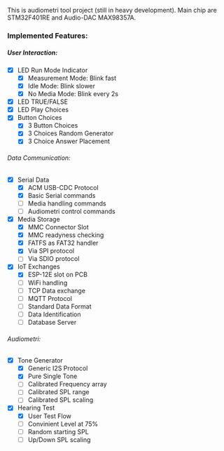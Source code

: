 This is audiometri tool project (still in heavy development).
Main chip are STM32F401RE and Audio-DAC MAX98357A.

### Implemented Features:

##### User Interaction:

- [X] LED Run Mode Indicator
	+ [x] Measurement Mode: Blink fast
	+ [x] Idle Mode: Blink slower
	+ [x] No Media Mode: Blink every 2s
- [X] LED TRUE/FALSE
- [X] LED Play Choices
- [X] Button Choices
	+ [x] 3 Button Choices
	+ [x] 3 Choices Random Generator
	+ [x] 3 Choice Answer Placement

###### Data Communication:

- [X] Serial Data
	+ [x] ACM USB-CDC Protocol
	+ [x] Basic Serial commands
	+ [ ] Media handling commands
	+ [ ] Audiometri control commands

- [x] Media Storage
	+ [x] MMC Connector Slot
	+ [x] MMC readyness checking
	+ [x] FATFS as FAT32 handler
	+ [x] Via SPI protocol
	+ [ ] Via SDIO protocol

- [x] IoT Exchanges
	+ [x] ESP-12E slot on PCB
	+ [ ] WiFi handling
	+ [ ] TCP Data exchange
	+ [ ] MQTT Protocol
	+ [ ] Standard Data Format
	+ [ ] Data Identification
	+ [ ] Database Server

###### Audiometri:

- [x] Tone Generator
	+ [x] Generic I2S Protocol
	+ [x] Pure Single Tone
	+ [ ] Calibrated Frequency array
	+ [ ] Calibrated SPL range
	+ [ ] Calibrated SPL scaling

- [x] Hearing Test
	+ [x] User Test Flow
	+ [ ] Convinient Level at 75%
	+ [ ] Random starting SPL
	+ [ ] Up/Down SPL scaling
